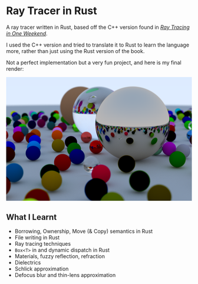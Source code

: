 # Ray Tracer in Rust

A ray tracer written in Rust, based off the C++ version found in [*Ray Tracing in One Weekend*](https://raytracing.github.io/books/RayTracingInOneWeekend.html).

I used the C++ version and tried to translate it to Rust to learn the language more, rather than just using the Rust version of the book.

Not a perfect implementation but a very fun project, and here is my final render:

![A beautiful image with lots of different and reflective spheres](https://github.com/jakedves/ray-tracer/blob/main/render.png)

## What I Learnt

- Borrowing, Ownership, Move (& Copy) semantics in Rust
- File writing in Rust
- Ray tracing techniques
- `Box<T>` in and dynamic dispatch in Rust
- Materials, fuzzy reflection, refraction
- Dielectrics
- Schlick approximation
- Defocus blur and thin-lens approximation
